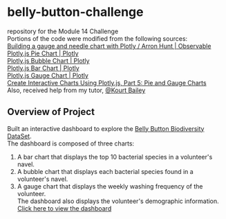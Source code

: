 # belly-button-challenge
repository for the Module 14 Challenge<br>
Portions of the code were modified from the following sources:<br>
[Building a gauge and needle chart with Plotly / Arron Hunt | Observable](https://observablehq.com/@arronhunt/building-a-gauge-meter-with-plotly)<br>
[Plotly.js Pie Chart | Plotly](https://plotly.com/javascript/pie-charts/)<br>
[Plotly.js Bubble Chart | Plotly](https://plotly.com/javascript/bubble-charts/)<br>
[Plotly.js Bar Chart | Plotly](https://plotly.com/javascript/bar-charts/)<br>
[Plotly.js Gauge Chart | Plotly](https://plotly.com/javascript/gauge-charts/)<br>
[Create Interactive Charts Using Plotly.js, Part 5: Pie and Gauge Charts](https://code.tutsplus.com/tutorials/create-interactive-charts-using-plotlyjs-pie-and-gauge-charts--cms-29216?_ga=2.188812770.830167864.1680578102-1718743354.1680356201)<br>
Also, received help from my tutor, [@Kourt Bailey](https://www.linkedin.com/in/kourt-bailey-93403217/)<br>

## Overview of Project
Built an interactive dashboard to explore the [Belly Button Biodiversity DataSet](http://robdunnlab.com/projects/belly-button-biodiversity/).<br>
The dashboard is composed of three charts:<br>
1. A bar chart that displays the top 10 bacterial species in a volunteer's navel.<br>
2. A bubble chart that displays each bacterial species found in a volunteer's navel.<br>
3. A gauge chart that displays the weekly washing frequency of the volunteer.<br>
The dashboard also displays the volunteer's demographic information.<br>
[Click here to view the dashboard](https://cptsasquatch.github.io/)<br>